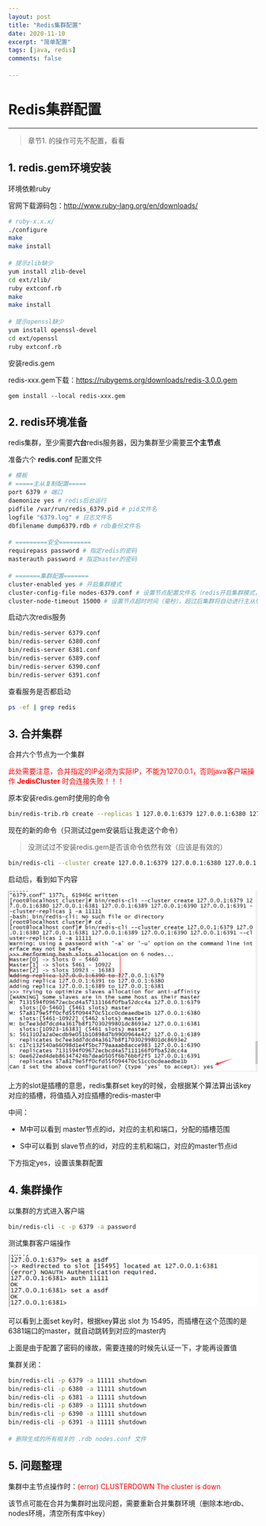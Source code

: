 ```yaml
---
layout: post
title: "Redis集群配置"
date: 2020-11-10
excerpt: "简单配置"
tags: [java, redis]
comments: false

---
```




# Redis集群配置

---

> 章节1. 的操作可先不配置，看看





## 1. redis.gem环境安装

环境依赖ruby

官网下载源码包：http://www.ruby-lang.org/en/downloads/

```bash
# ruby-x.x.x/
./configure
make
make install

# 提示zlib缺少
yum install zlib-devel
cd ext/zlib/
ruby extconf.rb
make
make install

# 提示openssl缺少
yum install openssl-devel
cd ext/openssl
ruby extconf.rb
```



安装redis.gem

redis-xxx.gem下载：https://rubygems.org/downloads/redis-3.0.0.gem

```
gem install --local redis-xxx.gem
```





## 2. redis环境准备

redis集群，至少需要**六台**redis服务器，因为集群至少需要**三个主节点**

准备六个 **redis.conf** 配置文件

```bash
# 模板
# =====主从复制配置=====
port 6379 # 端口
daemonize yes # redis后台运行
pidfile /var/run/redis_6379.pid # pid文件名
logfile "6379.log" # 日志文件名
dbfilename dump6379.rdb # rdb备份文件名

# =========安全=========
requirepass password # 指定redis的密码
masterauth password # 指定master的密码

# =======集群配置=======
cluster-enabled yes # 开启集群模式
cluster-config-file nodes-6379.conf # 设置节点配置文件名（redis开启集群模式，启动后自动生成）
cluster-node-timeout 15000 # 设置节点超时时间（毫秒），超过后集群将自动进行主从切换
```



启动六次redis服务

```bash
bin/redis-server 6379.conf
bin/redis-server 6380.conf
bin/redis-server 6381.conf
bin/redis-server 6389.conf
bin/redis-server 6390.conf
bin/redis-server 6391.conf
```

查看服务是否都启动

```bash
ps -ef | grep redis
```





## 3. 合并集群

合并六个节点为一个集群



<font color="red">此处需要注意，合并指定的IP必须为实际IP，不能为127.0.0.1，否则java客户端操作 **JedisCluster** 时会连接失败！！！</font>



原本安装redis.gem时使用的命令

```bash
bin/redis-trib.rb create --replicas 1 127.0.0.1:6379 127.0.0.1:6380 127.0.0.1:6381 127.0.0.1:6389 127.0.0.1:6390 127.0.0.1:6391 -a password
```

现在的新的命令（只测试过gem安装后让我走这个命令）

> 没测试过不安装redis.gem是否该命令依然有效（应该是有效的）

```bash
bin/redis-cli --cluster create 127.0.0.1:6379 127.0.0.1:6380 127.0.0.1:6381 127.0.0.1:6389 127.0.0.1:6390 127.0.0.1:6391 --cluster-replicas 1 -a password
```



启动后，看到如下内容

![merge reids instance](../img/2020/11/10/001.png)



上方的slot是插槽的意思，redis集群set key的时候，会根据某个算法算出该key对应的插槽，将值插入对应插槽的redis-master中



中间：

- M中可以看到 master节点的id，对应的主机和端口，分配的插槽范围

- S中可以看到 slave节点的id，对应的主机和端口，对应的master节点id



下方指定yes，设置该集群配置





## 4. 集群操作



以集群的方式进入客户端

```bash
bin/redis-cli -c -p 6379 -a password
```



测试集群客户端操作

![set key](../img/2020/11/10/002.png)



可以看到上面set key时，根据key算出 slot 为 15495，而插槽在这个范围的是6381端口的master，就自动跳转到对应的master内

上面是由于配置了密码的缘故，需要连接的时候先认证一下，才能再设置值



集群关闭：

```bash
bin/redis-cli -p 6379 -a 11111 shutdown
bin/redis-cli -p 6380 -a 11111 shutdown
bin/redis-cli -p 6381 -a 11111 shutdown
bin/redis-cli -p 6389 -a 11111 shutdown
bin/redis-cli -p 6390 -a 11111 shutdown
bin/redis-cli -p 6391 -a 11111 shutdown

# 删除生成的所有相关的 .rdb nodes.conf 文件
```





## 5. 问题整理



集群中主节点操作时：<font color="red">(error) CLUSTERDOWN The cluster is down</font>

该节点可能在合并为集群时出现问题，需要重新合并集群环境（删除本地rdb、nodes环境，清空所有库中key）














